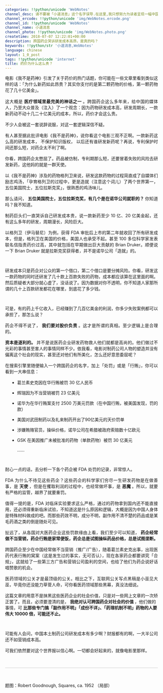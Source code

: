 ```yaml
---
categories: !!python/unicode 'WebNotes'
channel_desc: 请不要被「小道消息」这个名字误导.在这里,我只想努力为读者呈现一幅中国互联网的清明上河图.
channel_ercode: !!python/unicode 'img/WebNotes.ercode.png'
channel_id: !!python/unicode 'WebNotes'
channel_name: 小道消息
channel_photo: !!python/unicode 'img/WebNotes.photo.png'
createtime: 2018-07-07 12:22:01+00:00
description: 跨国药企哭诉研发成本高昂，是真的吗？
keywords: !!python/str '小道消息,WebNotes'
language: chinese
layout: 1_0_post
tags: !!python/unicode 'internet'
title: 药价为什么这么贵？
---
```

<div class="rich_media_content" id="js_content">
<p style="margin-bottom: 16px;text-align: justify;">
         电影《我不是药神》引发了关于药价的热门话题，你可能在一些文章里看到类似这样的话：「为什么新药如此昂贵？其实你支付的是第二颗药物的价格，第一颗药物花了几十亿美金」。
         <br/>
<br/>
         这大概是
         <strong>
          医疗领域里最完美的神话之一
         </strong>
         。跨国药企这么多年来，给中国的媒体人，乃至大众普及（注入）了一个观念：因为药物研发成本高，研发周期长，一款新药动不动十几二十亿美元的成本，所以，药价才会这么贵。
        </p>
<p style="margin-bottom: 16px;text-align: justify;">
         不少人会被这一套说辞说服，对这一套逻辑深信不疑。
        </p>
<p style="margin-bottom: 16px;text-align: justify;">
         有人甚至据此批评电影《我不是药神》，说你看这个电影三观不正啊。一款新药这么高的研发成本，
         <span style="text-align: justify;">
          不保护知识版权，
         </span>
         以后还有谁研发新药呢？再说，专利保护时间还那么短，对药企太不利了啊。
        </p>
<p style="margin-bottom: 16px;text-align: justify;">
         你看，跨国药企太憋屈了。药品被仿制，专利期那么短，还要冒着失败的风险去研发新药，这他妈的就是一群天使。
         <br/>
</p>
<p style="margin-bottom: 16px;text-align: justify;">
         以《我不是药神》涉及的药物格列卫来说，研发这款药物的过程简直成了自媒体们励志鸡汤，「孕育格列卫的过程中，更是造就（注意这个词儿）了两个世界第一，五位美国院士，五位拉斯克奖」，很熟悉的鸡汤味儿。
        </p>
<p style="margin-bottom: 16px;text-align: justify;">
         那么请问，
         <strong>
          五位美国院士，五位拉斯克奖，有几个是在诺华公司就职的？
         </strong>
         你知道吗？我不知道。
        </p>
<p style="margin-bottom: 16px;text-align: justify;">
         制药巨头们一直哭诉自己研发成本贵，说一款新药至少 10 亿、20 亿美金起，还有这么多年的研发，周期漫长，风险巨大。
        </p>
<p style="text-align: justify;">
         以格列卫（伊马替尼）为例，获得 FDA 审批后上市的第二年就收回了所有研发成本，但是，格列卫在美国的价格，美国人也承受不起。甚至 100 多位科学家发表联名信指责药价过高，其中就包括在早期做出巨大贡献的 Brian Druker。顺便说一下 Brian Druker 就是拉斯克奖获得者，并不是诺华公司「造就」的。
        </p>
<p style="text-align: justify;">
<br/>
</p>
<p style="text-align: justify;">
         研发成本只是药企对公众的第一个借口，第二个借口是要分摊风险。你看，研发这一款药物的同时还研发了几十款上百款失败的药物，成本都应该算在这里面的啊。然后质疑者大部分就心虚了，没话说了。因为数据对你不透明，你不知道人家那所谓的几十上百款研发都花在哪里，到底花了多少钱。
        </p>
<p style="text-align: justify;">
<br/>
</p>
<p style="margin-bottom: 16px;text-align: justify;">
         可是，有的药上千亿收入，已经赚到了几百亿美金的利润，你多少失败案例都可以承担了，那怎么说？
        </p>
<p style="margin-bottom: 16px;text-align: justify;">
         药企不得不说了，
         <strong>
          我们要对股价负责
         </strong>
         。这才是所谓的真相。至少逻辑上是合理的。
        </p>
<p style="margin-bottom: 16px;text-align: justify;">
<strong>
          资本是逐利的。
         </strong>
         并不是说医药企业研发药物救人他们就都是高尚的。他们做过不光彩的事情甚至害人的事情同样不少。依我看，电影对制药公司人物的塑造并没有偏离这个社会的现实，甚至还对他们有所美化，怎么还好意思委屈呢？
        </p>
<p style="margin-bottom: 16px;text-align: justify;">
         在搜索引擎里随便输入一个跨国药企的名字，加上「处罚」或是「行贿」，你可以看到一大串信息：
        </p>
<ul class="list-paddingleft-2" style="margin-left: 16px;">
<li>
<p style="text-align: justify;">
           葛兰素史克因在华行贿被罚 30 亿人民币
          </p>
</li>
<li>
<p style="text-align: justify;">
           辉瑞因为不当营销被罚 23 亿美元
          </p>
</li>
<li>
<p style="text-align: justify;">
           诺华为在华行贿案支付 2500 万美元罚款（在中国行贿，被美国发现，罚的款）
          </p>
</li>
<li>
<p style="text-align: justify;">
           美国对武田制药以及礼来制药开出了90亿美元的天价罚单
          </p>
</li>
<li>
<p style="text-align: justify;">
           涉嫌贿赂官员，操纵价格，诺华公司在希腊被政府索赔数十亿欧元
           <br/>
</p>
</li>
<li>
<p style="text-align: justify;">
           GSK 在美因推广未被批准的药物（单款药物）被罚 30 亿美元
          </p>
<p style="text-align: justify;">
           ……
           <br/>
</p>
<p style="text-align: justify;">
<br/>
</p>
</li>
</ul>
<p style="margin-bottom: 16px;text-align: justify;">
         耐心一点的话，去分析一下各个药企被 FDA 处罚的记录，非常惊人。
        </p>
<p style="margin-bottom: 16px;text-align: justify;">
         FDA 为什么不待见这些药企？这些药企的科学家们穷尽一生研发药物是在做善事，是
         <strong>
          天使
         </strong>
         ，但是在攫取利润的过程中，也经常做坏事，是
         <strong>
          恶魔
         </strong>
         。所以，就要有严格的监管，越界了就要重罚。
        </p>
<p style="margin-bottom: 16px;text-align: justify;">
         值得一提的是，FDA 对临床实验要求这么严格，通过的药物拿到国内还不能直接用，还必须得重新临床试验，不知道这是什么原因和逻辑，大概是因为中国人身体是特殊材料做成的吧。而那些药效不明，成分不明，副作用不清不楚的药品或是某毛药酒之类的倒是随处可见。
         <br/>
</p>
<p style="margin-bottom: 16px;text-align: justify;">
         扯远了，从各国对大医药企业这些罚款缘由上看，我们至少可以知道，
         <strong>
          药企经常做不当营销，药企行贿是家常便饭，药企总是试图操纵药品价格，总是试图垄断。
         </strong>
</p>
<p style="margin-bottom: 16px;text-align: justify;">
         跨国药企至少在中国经常做不当营销（推广/广告），随着葛兰素史克出事，出现医药代表行贿的窝案（这是发生过的事实，无可否认），现在各家药企都要讲究「合规」，这就给了一些第三方广告和营销公司盈利的空间，也给了他们为药企说好话唱赞歌的机会。
        </p>
<p style="margin-bottom: 16px;text-align: justify;">
         医药领域的公关才是最顶级的公关。相比之下，互联网公关写点黑稿是小巫见大巫，毕竟你还没能力草菅人命，可你看医药领域那些黑幕，真没法细说。
        </p>
<p>
         这篇文章的用意不是抹黑这些医药企业的社会价值，只是对一些网上文章的一次矫正罢了。而且，必须要澄清的是，
         <strong>
          我绝对认可跨国药企对社会的价值
         </strong>
         ，他们做的事情，可
         <strong>
          比那些专门搞「副作用不明」「成份不详」、「药理机制不明」药物的人要伟大 10000 倍，可能还不止。
         </strong>
</p>
<p>
<strong>
<br/>
</strong>
</p>
<p style="margin-bottom: 16px;text-align: justify;">
         可能有人会问，中国本土制药公司研发成本有多少啊？财报都有的啊，一大半公司还不如营销成本高。
        </p>
<p>
         可我们依然要对这个世界报以信心啊。一切都会好起来的，就像电影里那样。
        </p>
<p>
<br/>
</p>
<hr style="margin-top: 1em;margin-bottom: 1em;white-space: normal;max-width: 100%;font-family: Lato, Helvetica, Arial, freesans, clean, sans-serif;border-right-width: 0px;border-bottom-width: 0px;border-left-width: 0px;border-top-style: solid;border-top-color: rgb(234, 234, 234);height: 1px;color: rgb(51, 51, 51);font-size: 15px;box-sizing: border-box !important;word-wrap: break-word !important;"/>
<p style="white-space: normal;">
<br/>
</p>
<p>
         题图：Robert Goodnough, Squares, ca. 1952 （局部）
        </p>
</div>
